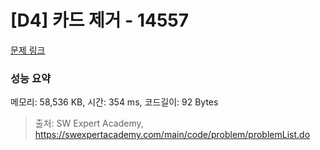 # [D4] 카드 제거 - 14557 

[문제 링크](https://swexpertacademy.com/main/code/problem/problemDetail.do?contestProbId=AYGt7M5qAbkDFARC) 

### 성능 요약

메모리: 58,536 KB, 시간: 354 ms, 코드길이: 92 Bytes



> 출처: SW Expert Academy, https://swexpertacademy.com/main/code/problem/problemList.do